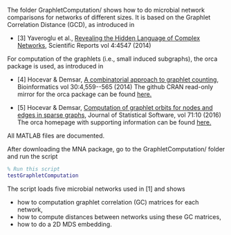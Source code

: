 The folder GraphletComputation/ shows how to do microbial network comparisons for networks of different sizes. It is based on 
the Graphlet Correlation Distance (GCD), as introduced in 
* [3] Yaveroglu et al., [Revealing the Hidden Language of Complex Networks](https://www.nature.com/articles/srep04547), 
Scientific Reports vol 4:4547 (2014)

For computation of the graphlets (i.e., small induced subgraphs), the orca package is used, as introduced in
* [4] Hocevar & Demsar, [A combinatorial approach to graphlet counting](https://academic.oup.com/bioinformatics/article/30/4/559/205331), Bioinformatics vol 30:4,559--565 (2014)
The github CRAN read-only mirror for the orca package can be found [here.](https://github.com/cran/orca)

* [5] Hocevar & Demsar, [Computation of graphlet orbits for nodes and edges in sparse graphs](https://www.jstatsoft.org/article/view/v071i10/0), Journal of Statistical Software,  vol 71:10 (2016)
The orca homepage with supporting information can be found [here.](http://www.biolab.si/supp/Rorca/)

All MATLAB files are documented.

After downloading the MNA package, go to the GraphletComputation/ folder and run the script

```MATLAB
% Run this script
testGraphletComputation
```
The script loads five microbial networks used in [1] and shows 
* how to computation graphlet correlation (GC) matrices for each network,
* how to compute distances between networks using these GC matrices,
* how to do a 2D MDS embedding.

